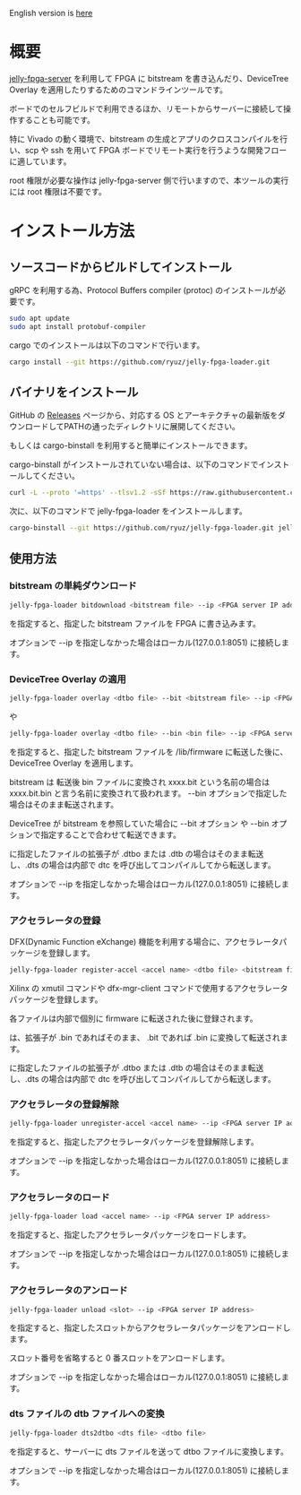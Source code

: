 English version is [here](README_en.md)

# 概要

[jelly-fpga-server](https://github.com/ryuz/jelly-fpga-server) を利用して FPGA に bitstream を書き込んだり、DeviceTree Overlay を適用したりするためのコマンドラインツールです。

ボードでのセルフビルドで利用できるほか、リモートからサーバーに接続して操作することも可能です。

特に Vivado の動く環境で、bitstream の生成とアプリのクロスコンパイルを行い、scp や ssh を用いて FPGA ボードでリモート実行を行うような開発フローに適しています。

root 権限が必要な操作は jelly-fpga-server 側で行いますので、本ツールの実行には root 権限は不要です。

# インストール方法

## ソースコードからビルドしてインストール

gRPC を利用する為、Protocol Buffers compiler (protoc) のインストールが必要です。

```bash
sudo apt update
sudo apt install protobuf-compiler
```

cargo でのインストールは以下のコマンドで行います。

```bash
cargo install --git https://github.com/ryuz/jelly-fpga-loader.git
```

## バイナリをインストール

GitHub の [Releases](https://github.com/ryuz/jelly-fpga-loader/releases) ページから、対応する OS とアーキテクチャの最新版をダウンロードしてPATHの通ったディレクトリに展開してください。

もしくは cargo-binstall を利用すると簡単にインストールできます。

cargo-binstall がインストールされていない場合は、以下のコマンドでインストールしてください。

```bash
curl -L --proto '=https' --tlsv1.2 -sSf https://raw.githubusercontent.com/cargo-bins/cargo-binstall/main/install-from-binstall-release.sh | bash
```

次に、以下のコマンドで jelly-fpga-loader をインストールします。

```bash
cargo-binstall --git https://github.com/ryuz/jelly-fpga-loader.git jelly-fpga-loader
```

## 使用方法

### bitstream の単純ダウンロード

```bash
jelly-fpga-loader bitdownload <bitstream file> --ip <FPGA server IP address>
```

を指定すると、指定した bitstream ファイルを FPGA に書き込みます。

オプションで --ip を指定しなかった場合はローカル(127.0.0.1:8051) に接続します。


### DeviceTree Overlay の適用

```bash
jelly-fpga-loader overlay <dtbo file> --bit <bitstream file> --ip <FPGA server IP address>
```

や

```bash
jelly-fpga-loader overlay <dtbo file> --bin <bin file> --ip <FPGA server IP address>
```

を指定すると、指定した bitstream ファイルを /lib/firmware に転送した後に、DeviceTree Overlay を適用します。

bitstream は 転送後 bin ファイルに変換され xxxx.bit という名前の場合は xxxx.bit.bin と言う名前に変換されて扱われます。 --bin オプションで指定した場合はそのまま転送されます。

DeviceTree が bitstream を参照していた場合に --bit オプション や --bin オプションで指定することで合わせて転送できます。

<dtbo file> に指定したファイルの拡張子が .dtbo または .dtb の場合はそのまま転送し、.dts の場合は内部で dtc を呼び出してコンパイルしてから転送します。

オプションで --ip を指定しなかった場合はローカル(127.0.0.1:8051) に接続します。


### アクセラレータの登録

DFX(Dynamic Function eXchange) 機能を利用する場合に、アクセラレータパッケージを登録します。

```bash
jelly-fpga-loader register-accel <accel name> <dtbo file> <bitstream file> --json <json file> --ip <FPGA server IP address>
```

Xilinx の xmutil コマンドや dfx-mgr-client コマンドで使用するアクセラレータパッケージを登録します。

各ファイルは内部で個別に firmware に転送された後に登録されます。

<bitstream file> は、拡張子が .bin であればそのまま、 .bit であれば .bin に変換して転送されます。

<dtbo file> に指定したファイルの拡張子が .dtbo または .dtb の場合はそのまま転送し、.dts の場合は内部で dtc を呼び出してコンパイルしてから転送します。

### アクセラレータの登録解除

```bash
jelly-fpga-loader unregister-accel <accel name> --ip <FPGA server IP address>
```

を指定すると、指定したアクセラレータパッケージを登録解除します。

オプションで --ip を指定しなかった場合はローカル(127.0.0.1:8051) に接続します。

### アクセラレータのロード

```bash
jelly-fpga-loader load <accel name> --ip <FPGA server IP address>
```

を指定すると、指定したアクセラレータパッケージをロードします。

オプションで --ip を指定しなかった場合はローカル(127.0.0.1:8051) に接続します。

### アクセラレータのアンロード

```bash
jelly-fpga-loader unload <slot> --ip <FPGA server IP address>
```

を指定すると、指定したスロットからアクセラレータパッケージをアンロードします。

スロット番号を省略すると 0 番スロットをアンロードします。

オプションで --ip を指定しなかった場合はローカル(127.0.0.1:8051) に接続します。


### dts ファイルの dtb ファイルへの変換

```bash
jelly-fpga-loader dts2dtbo <dts file> <dtbo file>
```

を指定すると、サーバーに dts ファイルを送って dtbo ファイルに変換します。

オプションで --ip を指定しなかった場合はローカル(127.0.0.1:8051) に接続します。